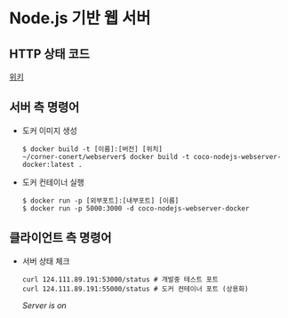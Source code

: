 # Node.js 기반 웹 서버
## HTTP 상태 코드
[위키](https://ko.wikipedia.org/wiki/HTTP_%EC%83%81%ED%83%9C_%EC%BD%94%EB%93%9C)

## 서버 측 명령어
* 도커 이미지 생성
    ```
    $ docker build -t [이름]:[버전] [위치]
    ~/corner-conert/webserver$ docker build -t coco-nodejs-webserver-docker:latest .
    ```

* 도커 컨테이너 실행
    ```
    $ docker run -p [외부포트]:[내부포트] [이름]
    $ docker run -p 5000:3000 -d coco-nodejs-webserver-docker
    ```

## 클라이언트 측 명령어
* 서버 상태 체크
    ```
    curl 124.111.89.191:53000/status # 개발중 테스트 포트
    curl 124.111.89.191:55000/status # 도커 컨테이너 포트 (상용화)
    ```
    *Server is on*